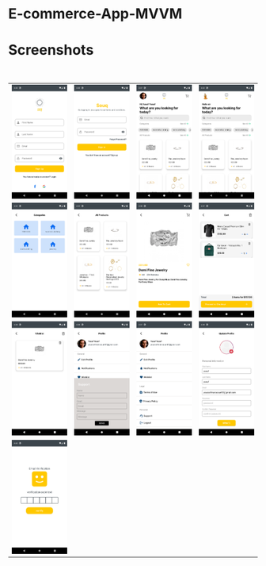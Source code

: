# E-commerce-App-MVVM
# Screenshots
<br>
<table>
    <tr>
        <td><img src = "/screenshots/register.png" ></td>
        <td><img src = "/screenshots/login.png" ></td>
        <td><img src = "/screenshots/home_after_login.png" ></td>
        <td><img src = "/screenshots/home_before_login.png" ></td>
    </tr>
     <tr>
        <td><img src = "/screenshots/all_categories.png" ></td>
        <td><img src = "/screenshots/all_products.png" ></td>
        <td><img src = "/screenshots/product_detals.png" ></td>
        <td><img src = "/screenshots/cart.png" ></td>
    </tr>
   <tr>
        <td><img src = "/screenshots/wishlist.png" ></td>
        <td><img src = "/screenshots/support.png" ></td>
        <td><img src = "/screenshots/profile.png" ></td>
        <td><img src = "/screenshots/update_profile.png" ></td>
    </tr>
   <tr>
        <td><img src = "/screenshots/email_verification _with_code.png" ></td>
<!--         <td><img src = "/screenshots/support.png" ></td> -->
<!--         <td><img src = "/screenshots/profile.png" ></td> -->
<!--         <td><img src = "/screenshots/update_profile.png" ></td> -->
    </tr>
</table>    
<br>
